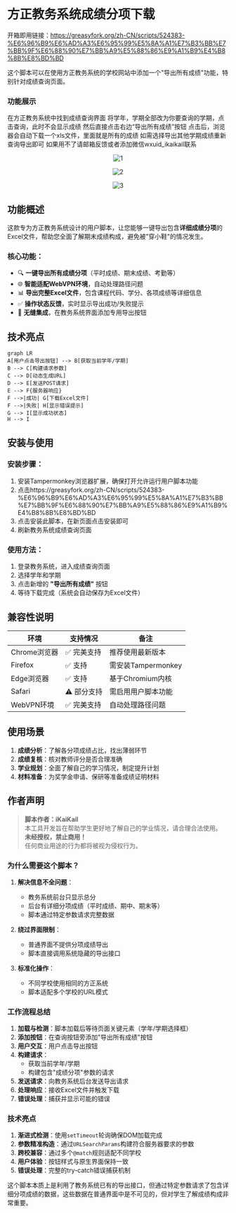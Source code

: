 # 方正教务系统成绩分项下载
开箱即用链接：https://greasyfork.org/zh-CN/scripts/524383-%E6%96%B9%E6%AD%A3%E6%95%99%E5%8A%A1%E7%B3%BB%E7%BB%9F%E6%88%90%E7%BB%A9%E5%88%86%E9%A1%B9%E4%B8%8B%E8%BD%BD

这个脚本可以在使用方正教务系统的学校网站中添加一个"导出所有成绩"功能，特别针对成绩查询页面。

### 功能展示
在方正教务系统中找到成绩查询界面
将学年，学期全部改为你要查询的学期，点击查询，此时不会显示成绩
然后直接点击右边“导出所有成绩”按钮
点击后，浏览器会自动下载一个xls文件，里面就是所有的成绩
如需选择导出其他学期成绩重新查询导出即可
如果用不了请邮箱反馈或者添加微信wxuid_ikaikail联系

<p align="center">
  <img src="https://github.com/user-attachments/assets/a55458a8-26fc-4bad-b60a-e48c94d5ff23" alt="1" />
</p>
<p align="center">
  <img src="https://github.com/user-attachments/assets/6157c3f8-8aa1-40d1-a8a5-e2ff225e0a36" alt="2" />
</p>
<p align="center">
  <img src="https://github.com/user-attachments/assets/36a225d6-416e-4c89-9bc9-ec8cd294fce5" alt="3" />
</p>


## 功能概述
这款专为方正教务系统设计的用户脚本，让您能够一键导出包含**详细成绩分项**的Excel文件，帮助您全面了解期末成绩构成，避免被"穿小鞋"的情况发生。

### 核心功能：
- 🔍 **一键导出所有成绩分项**（平时成绩、期末成绩、考勤等）
- 🌐 **智能适配WebVPN环境**，自动处理路径问题
- 📊 **导出完整Excel文件**，包含课程代码、学分、各项成绩等详细信息
- ✅ **操作状态反馈**，实时显示导出成功/失败提示
- 🚀 **无缝集成**，在教务系统界面添加专用导出按钮

## 技术亮点

```mermaid
graph LR
A[用户点击导出按钮] --> B[获取当前学年/学期]
B --> C[构建请求参数]
C --> D[动态生成URL]
D --> E[发送POST请求]
E --> F{服务器响应}
F -->|成功| G[下载Excel文件]
F -->|失败| H[显示错误提示]
G --> I[显示成功状态]
H --> I
```

## 安装与使用

### 安装步骤：
1. 安装Tampermonkey浏览器扩展，确保打开允许运行用户脚本功能
2. 点击https://greasyfork.org/zh-CN/scripts/524383-%E6%96%B9%E6%AD%A3%E6%95%99%E5%8A%A1%E7%B3%BB%E7%BB%9F%E6%88%90%E7%BB%A9%E5%88%86%E9%A1%B9%E4%B8%8B%E8%BD%BD
3. 点击安装此脚本，在新页面点击安装即可
4. 刷新教务系统成绩查询页面


### 使用方法：
1. 登录教务系统，进入成绩查询页面
2. 选择学年和学期
3. 点击新增的 **"导出所有成绩"** 按钮
4. 等待下载完成（系统会自动保存为Excel文件）

## 兼容性说明

| 环境         | 支持情况 | 备注                 |
|--------------|----------|----------------------|
| Chrome浏览器 | ✅ 完美支持 | 推荐使用最新版本     |
| Firefox      | ✅ 支持    | 需安装Tampermonkey   |
| Edge浏览器   | ✅ 支持    | 基于Chromium内核     |
| Safari       | ⚠️ 部分支持 | 需启用用户脚本功能   |
| WebVPN环境   | ✅ 完美支持 | 自动处理路径问题     |

## 使用场景

1. **成绩分析**：了解各分项成绩占比，找出薄弱环节
2. **成绩复核**：核对教师评分是否合理准确
3. **学业规划**：全面了解自己的学习情况，制定提升计划
4. **材料准备**：为奖学金申请、保研等准备成绩证明材料

## 作者声明
> **脚本作者：iKaiKail**  
> 本工具开发旨在帮助学生更好地了解自己的学业情况，请合理合法使用。  
> **未经授权，禁止商用！**  
> 任何商业用途的行为都将被视为侵权行为。


### 为什么需要这个脚本？

1. **解决信息不全问题**：
   - 教务系统前台只显示总分
   - 后台有详细分项成绩（平时成绩、期中、期末等）
   - 脚本通过特定参数请求完整数据

2. **绕过界面限制**：
   - 普通界面不提供分项成绩导出
   - 脚本直接调用系统隐藏的导出接口

3. **标准化操作**：
   - 不同学校使用相同的方正系统
   - 脚本适配多个学校的URL模式

### 工作流程总结

1. **加载与检测**：脚本加载后等待页面关键元素（学年/学期选择框）
2. **添加按钮**：在查询按钮旁添加"导出所有成绩"按钮
3. **用户交互**：用户点击导出按钮
4. **构建请求**：
   - 获取当前学年/学期
   - 构建包含"成绩分项"参数的请求
5. **发送请求**：向教务系统后台发送导出请求
6. **处理响应**：接收Excel文件并触发下载
7. **错误处理**：捕获并显示可能的错误

### 技术亮点

1. **渐进式检测**：使用`setTimeout`轮询确保DOM加载完成
2. **参数精准构造**：通过`URLSearchParams`构建符合服务器要求的参数
3. **跨校兼容**：通过多个`@match`规则适配不同学校
4. **用户体验**：按钮样式与原生界面保持一致
5. **错误处理**：完整的try-catch错误捕获机制

这个脚本本质上是利用了教务系统已有的导出接口，但通过特定参数请求了包含详细分项成绩的数据，这些数据在普通界面中是不可见的，但对学生了解成绩构成非常重要。
